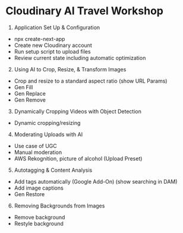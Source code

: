 # Cloudinary AI Travel Workshop

1. Application Set Up & Configuration
  - npx create-next-app
  - Create new Cloudinary account
  - Run setup script to upload files
  - Review current state including automatic optimization
2. Using AI to Crop, Resize, & Transform Images
  - Crop and resize to a standard aspect ratio (show URL Params)
  - Gen Fill
  - Gen Replace
  - Gen Remove
3. Dynamically Cropping Videos with Object Detection
  - Dynamic cropping/resizing
4. Moderating Uploads with AI
  - Use case of UGC
  - Manual moderation
  - AWS Rekognition, picture of alcohol (Upload Preset)
5. Autotagging & Content Analysis
  - Add tags automatically (Google Add-On) (show searching in DAM)
  - Add image captions
  - Gen Restore
6. Removing Backgrounds from Images
  - Remove background 
  - Restyle background